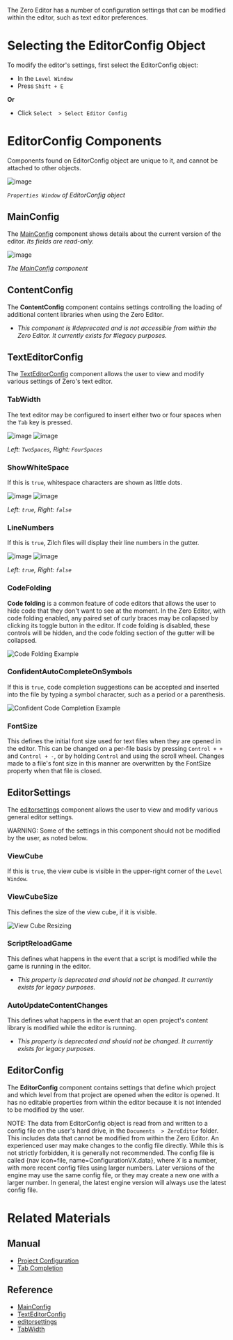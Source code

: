 The Zero Editor has a number of configuration settings that can be modified within the editor, such as text editor preferences.

 #  Selecting the EditorConfig Object

To modify the editor's settings, first select the EditorConfig object:

 - In the `Level Window`
  - Press `Shift + E`

**Or**

 - Click `Select  > Select Editor Config`

 #  EditorConfig Components

Components found on EditorConfig object are unique to it, and cannot be attached to other objects.



![image](https://media.githubusercontent.com/media/zeroengineteam/ZeroFiles/master/doc_files/66674.png)


*`Properties Window` of EditorConfig object*


 ##  MainConfig

The [ MainConfig](https://github.com/ArendDanielek/ZeroDocsTest/blob/master/code_reference/class_reference/mainconfig.markdown) component shows details about the current version of the editor. *Its fields are read-only.*



![image](https://media.githubusercontent.com/media/zeroengineteam/ZeroFiles/master/doc_files/66647.png)


*The [ MainConfig](https://github.com/ArendDanielek/ZeroDocsTest/blob/master/code_reference/class_reference/mainconfig.markdown) component*


 ##  ContentConfig

The **ContentConfig** component contains settings controlling the loading of additional content libraries when using the Zero Editor.

 - *This component is #deprecated and is not accessible from within the Zero Editor. It currently exists for #legacy purposes.*

 ##  TextEditorConfig

The [ TextEditorConfig](https://github.com/ArendDanielek/ZeroDocsTest/blob/master/code_reference/class_reference/texteditorconfig.markdown) component allows the user to view and modify various settings of Zero's text editor.

 ###  TabWidth
The text editor may be configured to insert either two or four spaces when the `Tab` key is pressed.


![image](https://media.githubusercontent.com/media/zeroengineteam/ZeroFiles/master/doc_files/66660.png) ![image](https://media.githubusercontent.com/media/zeroengineteam/ZeroFiles/master/doc_files/66662.png)


*Left: `TwoSpaces`, Right: `FourSpaces`*
 

 ###  ShowWhiteSpace
If this is `true`, whitespace characters are shown as little dots.


![image](https://media.githubusercontent.com/media/zeroengineteam/ZeroFiles/master/doc_files/66660.png) ![image](https://media.githubusercontent.com/media/zeroengineteam/ZeroFiles/master/doc_files/66664.png)


*Left: `true`, Right: `false`*


 ###  LineNumbers
If this is `true`, Zilch files will display their line numbers in the gutter.


![image](https://media.githubusercontent.com/media/zeroengineteam/ZeroFiles/master/doc_files/66660.png) ![image](https://media.githubusercontent.com/media/zeroengineteam/ZeroFiles/master/doc_files/66666.png)


*Left: `true`, Right: `false`*


 ###  CodeFolding
**Code folding** is a common feature of code editors that allows the user to hide code that they don't want to see at the moment. In the Zero Editor, with code folding enabled, any paired set of curly braces may be collapsed by clicking its toggle button in the editor. If code folding is disabled, these controls will be hidden, and the code folding section of the gutter will be collapsed.


![Code Folding Example](https://media.githubusercontent.com/media/zeroengineteam/ZeroFiles/master/doc_files/66668.gif)


 ###  ConfidentAutoCompleteOnSymbols
If this is `true`, code completion suggestions can be accepted and inserted into the file by typing a symbol character, such as a period or a parenthesis.


![Confident Code Completion Example](https://media.githubusercontent.com/media/zeroengineteam/ZeroFiles/master/doc_files/66670.gif)


 ###  FontSize
This defines the initial font size used for text files when they are opened in the editor. This can be changed on a per-file basis by pressing `Control + +` and `Control + -`, or by holding `Control` and using the scroll wheel. Changes made to a file's font size in this manner are overwritten by the FontSize  property when that file is closed.

 ##  EditorSettings

The [editorsettings](https://github.com/ArendDanielek/ZeroDocsTest/blob/master/code_reference/class_reference/editorsettings.markdown) component allows the user to view and modify various general editor settings.

WARNING: Some of the settings in this component should not be modified by the user, as noted below.

 ###  ViewCube
If this is `true`, the view cube is visible in the upper-right corner of the `Level Window`.

 ###  ViewCubeSize
This defines the size of the view cube, if it is visible.


![View Cube Resizing](https://media.githubusercontent.com/media/zeroengineteam/ZeroFiles/master/doc_files/66672.gif)


 ###  ScriptReloadGame
This defines what happens in the event that a script is modified while the game is running in the editor.
 - *This property is deprecated and should not be changed. It currently exists for legacy purposes.*

 ###  AutoUpdateContentChanges
This defines what happens in the event that an open project's content library is modified while the editor is running.
 - *This property is deprecated and should not be changed. It currently exists for legacy purposes.*

 ##  EditorConfig

The **EditorConfig** component contains settings that define which project and which level from that project are opened when the editor is opened. It has no editable properties from within the editor because it is not intended to be modified by the user.

NOTE: The data from EditorConfig object is read from and written to a config file on the user's hard drive, in the `Documents  > ZeroEditor` folder. This includes data that cannot be modified from within the Zero Editor. An experienced user may make changes to the config file directly. While this is not strictly forbidden, it is generally not recommended. The config file is called {nav icon=file, name=ConfigurationVX.data}, where *X* is a number, with more recent config files using larger numbers. Later versions of the engine may use the same config file, or they may create a new one with a larger number. In general, the latest engine version will always use the latest config file.

 #  Related Materials

 ##  Manual
- [Project Configuration](https://github.com/ArendDanielek/ZeroDocsTest/blob/master/zero_editor_documentation/zeromanual/editor/project_configuration.markdown)
- [ Tab Completion](https://github.com/ArendDanielek/ZeroDocsTest/blob/master/zero_editor_documentation/zeromanual/editor/texteditor/tab_completion.markdown)

 ##  Reference
- [ MainConfig](https://github.com/ArendDanielek/ZeroDocsTest/blob/master/code_reference/class_reference/mainconfig.markdown)
- [ TextEditorConfig](https://github.com/ArendDanielek/ZeroDocsTest/blob/master/code_reference/class_reference/texteditorconfig.markdown)
- [editorsettings](https://github.com/ArendDanielek/ZeroDocsTest/blob/master/code_reference/class_reference/editorsettings.markdown)
- [ TabWidth](https://github.com/ArendDanielek/ZeroDocsTest/blob/master/code_reference/enum_reference.markdown#tabwidth) 
  
  
  
  
  
  
  

 